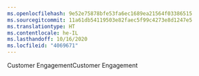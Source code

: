 ```yaml
---
ms.openlocfilehash: 9e52e75878bfe53fa6ec1689ea21564f03386515
ms.sourcegitcommit: 11a61db54119503e82faec5f99c4273e8d1247e5
ms.translationtype: HT
ms.contentlocale: he-IL
ms.lasthandoff: 10/16/2020
ms.locfileid: "4069671"
---
```

<span data-ttu-id="f09ea-101">Customer Engagement</span><span class="sxs-lookup"><span data-stu-id="f09ea-101">Customer Engagement</span></span>